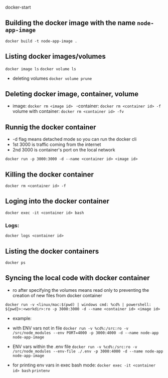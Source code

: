 docker-start

## Building the docker image with the name `node-app-image`

`docker build -t node-app-image .`

## Listing docker images/volumes

`docker image ls`
`docker volume ls`

- deleting volumes
`docker volume prune`

## Deleting docker image, container, volume
 
- image:
`docker rm <image id> `
-container:
`docker rm <container id> -f`
volume with container:
`docker rm <container id> -fv`

## Runnig the docker container
- -d flag means detached mode so you can run the docker cli
- 1st 3000 is traffic coming from the internet
- 2nd 3000 is container's port on the local network

`docker run -p 3000:3000 -d --name <container id> <image id>`

## Killing the docker container

`docker rm <container id> -f`

## Loging into the docker container

`docker exec -it <container id> bash`

### Logs:

`docker logs <container id>`

## Listing the docker containers

`docker ps`

## Syncing the local code with docker container

- ro after specifying the volumes means read only to preventing the creation of new files from docker container

`docker run -v <linux/mac:$(pwd) | windows cmd: %cd% | powershell: ${pwd}>:<workdir>:ro -p 3000:3000 -d --name <container id> <image id>`

- example:
- with ENV vars not in file
`docker run -v %cd%:/src:ro -v /src/node_modules --env PORT=4000 -p 3000:4000 -d --name node-app node-app-image`
- ENV vars within the .env file
`docker run -v %cd%:/src:ro -v /src/node_modules --env-file ./.env -p 3000:4000 -d --name node-app node-app-image`

- for printing env vars in exec bash mode:
`docker exec -it <container id> bash`
`printenv`